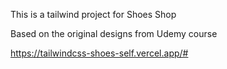 This is a tailwind project for Shoes Shop

Based on the original designs from Udemy course

https://tailwindcss-shoes-self.vercel.app/#
